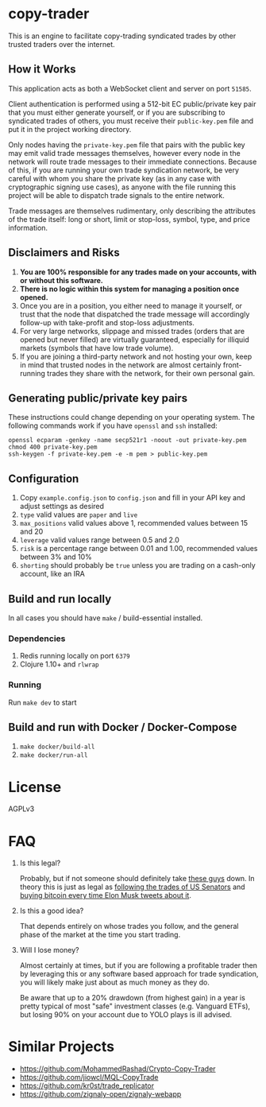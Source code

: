 copy-trader
==
This is an engine to facilitate copy-trading syndicated trades by other trusted
traders over the internet.

How it Works
--
This application acts as both a WebSocket client and server on port `51585`.

Client authentication is performed using a 512-bit EC public/private key pair
that you must either generate yourself, or if you are subscribing to syndicated
trades of others, you must receive their `public-key.pem` file and put it in the
project working directory.

Only nodes having the `private-key.pem` file that pairs with the public key may
emit valid trade messages themselves, however every node in the network will
route trade messages to their immediate connections. Because of this, if you are
running your own trade syndication network, be very careful with whom you share
the private key (as in any case with cryptographic signing use cases), as anyone
with the file running this project will be able to dispatch trade signals to the
entire network.

Trade messages are themselves rudimentary, only describing the attributes of the
trade itself: long or short, limit or stop-loss, symbol, type, and price
information.

Disclaimers and Risks
--
1. **You are 100% responsible for any trades made on your accounts, with or
   without this software.**
1. **There is no logic within this system for managing a position once opened.**
1. Once you are in a position, you either need to manage it yourself, or trust
   that the node that dispatched the trade message will accordingly follow-up
   with take-profit and stop-loss adjustments.
1. For very large networks, slippage and missed trades (orders that are opened
   but never filled) are virtually guaranteed, especially for illiquid markets
   (symbols that have low trade volume).
1. If you are joining a third-party network and not hosting your own, keep in
   mind that trusted nodes in the network are almost certainly front-running
   trades they share with the network, for their own personal gain.
   
Generating public/private key pairs
--
These instructions could change depending on your operating system. The
following commands work if you have `openssl` and `ssh` installed:

```
openssl ecparam -genkey -name secp521r1 -noout -out private-key.pem
chmod 400 private-key.pem
ssh-keygen -f private-key.pem -e -m pem > public-key.pem
```

Configuration
--
1. Copy `example.config.json` to `config.json` and fill in your API key and adjust settings as desired
1. `type` valid values are `paper` and `live`
1. `max_positions` valid values above 1, recommended values between 15 and 20
1. `leverage` valid values range between 0.5 and 2.0
1. `risk` is a percentage range between 0.01 and 1.00, recommended values between 3% and 10%
1. `shorting` should probably be `true` unless you are trading on a cash-only account, like an IRA

Build and run locally
--
In all cases you should have `make` / build-essential installed.

### Dependencies
1. Redis running locally on port `6379`
1. Clojure 1.10+ and `rlwrap`

### Running
Run `make dev` to start

Build and run with Docker / Docker-Compose
--
1. `make docker/build-all`
1. `make docker/run-all`

License
==
AGPLv3

FAQ
==
1. Is this legal?

    Probably, but if not someone should definitely take [these
    guys](https://copytrader.pro/) down. In theory this is just as legal as
    [following the trades of US Senators](https://senatestockwatcher.com/) and
    [buying bitcoin every time Elon Musk tweets about
    it](https://github.com/CyberPunkMetalHead/bitcoin-bot-buy-if-elon-tweets).

1. Is this a good idea?

    That depends entirely on whose trades you follow, and the general phase of the market at the time you start trading.

1. Will I lose money?

    Almost certainly at times, but if you are following a profitable trader then
    by leveraging this or any software based approach for trade syndication, you
    will likely make just about as much money as they do.

    Be aware that up to a 20% drawdown (from highest gain) in a year is pretty
    typical of most "safe" investment classes (e.g. Vanguard ETFs), but losing
    90% on your account due to YOLO plays is ill advised.

Similar Projects
==
* https://github.com/MohammedRashad/Crypto-Copy-Trader
* https://github.com/jiowcl/MQL-CopyTrade
* https://github.com/kr0st/trade_replicator
* https://github.com/zignaly-open/zignaly-webapp
